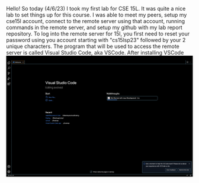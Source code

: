 Hello! So today (4/6/23) I took my first lab for CSE 15L. It was quite a nice lab to set things up for this course. I was able to meet my peers, setup my cse15l account, connect to the remote server using that account, running commands in the remote server, and setup my github with my lab report repository. To log into the remote server for 15l, you first need to reset your password using you account starting with "cs15lsp23" followed by your 2 unique characters. The program that will be used to access the remote server is called Visual Studio Code, aka VSCode. After installing VSCode ![Image](https://github.com/whatuptj/cse15l-lab-reports/blob/main/VSCode.png) 
